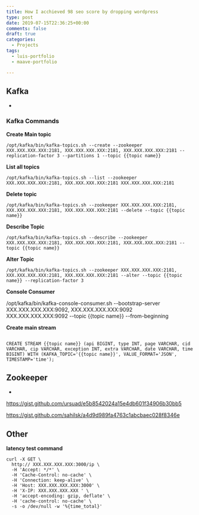 ```yaml
---
title: How I acchieved 98 seo score by dropping wordpress
type: post
date: 2019-07-15T22:36:25+00:00
comments: false
draft: true
categories:
  - Projects
tags:
  - luis-portfolio
  - maave-portfolio

---
```




<!--more-->


## Kafka

*

### Kafka Commands

 

**Create Main topic**

 

`/opt/kafka/bin/kafka-topics.sh --create --zookeeper XXX.XXX.XXX.XXX:2181, XXX.XXX.XXX.XXX:2181, XXX.XXX.XXX.XXX:2181 --replication-factor 3 --partitions 1 --topic {{topic name}}`

 

**List all topics**

 

`/opt/kafka/bin/kafka-topics.sh --list --zookeeper XXX.XXX.XXX.XXX:2181, XXX.XXX.XXX.XXX:2181 XXX.XXX.XXX.XXX:2181`

 

**Delete topic**

 

`/opt/kafka/bin/kafka-topics.sh --zookeeper XXX.XXX.XXX.XXX:2181, XXX.XXX.XXX.XXX:2181, XXX.XXX.XXX.XXX:2181 --delete --topic {{topic name}}`

 

**Describe Topic**

 

`/opt/kafka/bin/kafka-topics.sh --describe --zookeeper XXX.XXX.XXX.XXX:2181, XXX.XXX.XXX.XXX:2181, XXX.XXX.XXX.XXX:2181 --topic {{topic name}}`

 

**Alter Topic**

 

`/opt/kafka/bin/kafka-topics.sh --zookeeper XXX.XXX.XXX.XXX:2181, XXX.XXX.XXX.XXX:2181, XXX.XXX.XXX.XXX:2181 --alter --topic {{topic name}} --replication-factor 3`

 

**Console Consumer**

 

/opt/kafka/bin/kafka-console-consumer.sh --bootstrap-server XXX.XXX.XXX.XXX:9092, XXX.XXX.XXX.XXX:9092 XXX.XXX.XXX.XXX:9092 --topic {{topic name}} --from-beginning

 

**Create main stream**

 

```

CREATE STREAM {{topic name}} (api BIGINT, type INT, page VARCHAR, cid VARCHAR, cip VARCHAR, exception INT, extra VARCHAR, date VARCHAR, time BIGINT) WITH (KAFKA_TOPIC='{{topic name}}', VALUE_FORMAT='JSON', TIMESTAMP='time');

```

 

## Zookeeper

*

 

https://gist.github.com/ursuad/e5b8542024a15e4db601f34906b30bb5

https://gist.github.com/sahilsk/a4d9d989fa4763c1abcbaec028f8346e

 

## Other

 

**latency test command**

```
curl -X GET \
  http:// XXX.XXX.XXX.XXX:3000/ip \
  -H 'Accept: */*' \
  -H 'Cache-Control: no-cache' \
  -H 'Connection: keep-alive' \
  -H 'Host: XXX.XXX.XXX.XXX:3000' \
  -H 'X-IP: XXX.XXX.XXX.XXX ' \
  -H 'accept-encoding: gzip, deflate' \
  -H 'cache-control: no-cache' \
  -s -o /dev/null -w '%{time_total}'
```
